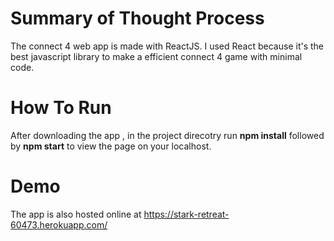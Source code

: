 # Summary of Thought Process
The connect 4 web app is made with ReactJS. I used React because it's the best javascript library to make a efficient connect 4 game with minimal code. 
# How To Run
After downloading the app , in the project direcotry run **npm install** followed by **npm start** to view the page on your localhost.
# Demo
The app is also hosted online at https://stark-retreat-60473.herokuapp.com/ 